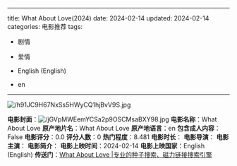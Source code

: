 
---
title: What About Love(2024)
date: 2024-02-14
updated: 2024-02-14
categories: 电影推荐
tags:

- 剧情
- 爱情

- English (English)
- en
---

<img src="https://image.tmdb.org/t/p/original/h91JC9H67NxSs5HWyCQ1hjBvV9S.jpg" alt="/h91JC9H67NxSs5HWyCQ1hjBvV9S.jpg" title="/h91JC9H67NxSs5HWyCQ1hjBvV9S.jpg">

**电影封面**：<img src="https://image.tmdb.org/t/p/w200/jGVpMWEemYCSa2p9OSCMsaBXY98.jpg" alt="/jGVpMWEemYCSa2p9OSCMsaBXY98.jpg" title="/jGVpMWEemYCSa2p9OSCMsaBXY98.jpg">
**电影名称**：What About Love
**原产地片名**：What About Love
**原产地语言**：en
**包含成人内容**：False
**电影评分**：0.0
**评分人数**：0
**热门程度**：8.481
**电影时长**：
**电影导演**：
**电影主演**：
**电影简介**：
**电影上映时间**：2024-02-14
**电影上映国家**：English (English)
**传送门**：[What About Love |专业的种子搜索、磁力链接搜索引擎](https://movie.amd794.com:2083/?search=What%20About%20Love&ordering=&mode=match_phrase&page_size=10&page=1)

